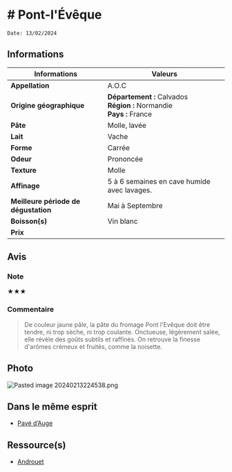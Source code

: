 # # Pont-l'Évêque
```
Date: 13/02/2024
```
## Informations

| Informations | Valeurs |
| ---- | ---- |
| **Appellation** | A.O.C |
| **Origine géographique** | **Département :** Calvados<br>**Région :** Normandie<br>**Pays :** France   |
| **Pâte** | Molle, lavée |
| **Lait** | Vache |
| **Forme** | Carrée |
| **Odeur** | Prononcée |
| **Texture** | Molle |
| **Affinage** | 5 à 6 semaines en cave humide avec lavages. |
| **Meilleure période de dégustation** | Mai à Septembre |
| **Boisson(s)** | Vin blanc |
| **Prix** |  |

## Avis
### Note
★★★
### Commentaire
> De couleur jaune pâle, la pâte du fromage Pont l'Evêque doit être tendre, ni trop sèche, ni trop coulante. Onctueuse, légèrement salée, elle révèle des goûts subtils et raffinés. On retrouve la finesse d'arômes crémeux et fruités, comme la noisette.

## Photo
![Pasted image 20240213224538.png](./M%C3%A9dias/Pasted%20image%2020240213224538.png)

## Dans le même esprit
* [Pavé d’Auge](./Pav%C3%A9%20d%E2%80%99Auge.md)

## Ressource(s)
* [Androuet](http://www.androuet.com/Pont-l-Evêque-122.html)